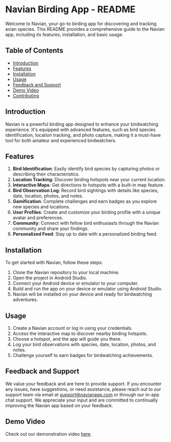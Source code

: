# Navian Birding App - README

Welcome to Navian, your go-to birding app for discovering and tracking avian species. This README provides a comprehensive guide to the Navian app, including its features, installation, and basic usage.

## Table of Contents

- [Introduction](#introduction)
- [Features](#features)
- [Installation](#installation)
- [Usage](#usage)
- [Feedback and Support](#feedback-and-support)
- [Demo Video](#demo-video)
- [Contributing](#contributing)

## Introduction

Navian is a powerful birding app designed to enhance your birdwatching experience. It's equipped with advanced features, such as bird species identification, location tracking, and photo capture, making it a must-have tool for both amateur and experienced birdwatchers.

## Features

1. **Bird Identification**: Easily identify bird species by capturing photos or describing their characteristics.
2. **Location Tracking**: Discover birding hotspots near your current location.
3. **Interactive Maps**: Get directions to hotspots with a built-in map feature.
4. **Bird Observation Log**: Record bird sightings with details like species, date, location, photos, and notes.
5. **Gamification**: Complete challenges and earn badges as you explore new species and locations.
6. **User Profiles**: Create and customize your birding profile with a unique avatar and preferences.
7. **Community**: Connect with fellow bird enthusiasts through the Navian community and share your findings.
8. **Personalized Feed**: Stay up to date with a personalized birding feed.

## Installation

To get started with Navian, follow these steps:

1. Clone the Navian repository to your local machine.
2. Open the project in Android Studio.
3. Connect your Android device or emulator to your computer.
4. Build and run the app on your device or emulator using Android Studio.
5. Navian will be installed on your device and ready for birdwatching adventures.

## Usage

1. Create a Navian account or log in using your credentials.
2. Access the interactive map to discover nearby birding hotspots.
3. Choose a hotspot, and the app will guide you there.
4. Log your bird observations with species, date, location, photos, and notes.
5. Challenge yourself to earn badges for birdwatching achievements.

## Feedback and Support

We value your feedback and are here to provide support. If you encounter any issues, have suggestions, or need assistance, please reach out to our support team via email at support@navianapp.com or through our in-app chat support. We appreciate your input and are committed to continually improving the Navian app based on your feedback.

## Demo Video

Check out our demonstration video [here](https://youtu.be/EO_9VgBJAAY).
